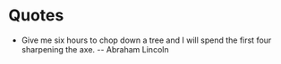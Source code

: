 # Quotes
- Give me six hours to chop down a tree and I will spend the first four sharpening the axe. -- Abraham Lincoln

<!---
- The function of good software is to make the complex appear to be simple. -- Grady Booch

- The key to performance is elegance, not battalions of special cases. -- Jon Bentley and Doug McIlroy

- Alone we can do so little; together we can do so much. --  Helen Keller

- Plans are useless but planning is indispensable. -- Dwight D. Eisenhower.

- Correctness is clearly the prime quality. If a system does not do what it is supposed to do, then everything else about it matters little. -- Bertrand Meyer

- When we are no longer able to change a situation, we are challenged to change ourselves. -- Viktor E. Frankl

- Coming together is a beginning; keeping together is progress; working together is success. -- Henry Ford
--->
